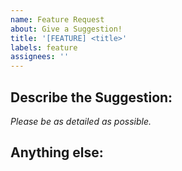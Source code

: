 ```yaml
---
name: Feature Request
about: Give a Suggestion!
title: '[FEATURE] <title>'
labels: feature
assignees: ''
---
```


## Describe the Suggestion: ##
*Please be as detailed as possible.*

## Anything else: ##
